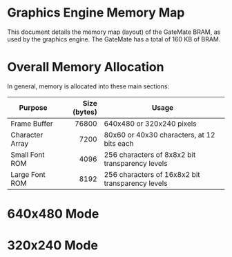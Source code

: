 # Graphics Engine Memory Map

This document details the memory map (layout) of the GateMate BRAM,
as used by the graphics engine. The GateMate has a total of 160 KB of BRAM.

# Overall Memory Allocation

In general, memory is allocated into these main sections:

|Purpose|Size (bytes)|Usage|
|-------|----:|-----|
|Frame Buffer|76800|640x480 or 320x240 pixels|
|Character Array|7200|80x60 or 40x30 characters, at 12 bits each|
|Small Font ROM|4096|256 characters of 8x8x2 bit transparency levels|
|Large Font ROM|8192|256 characters of 16x8x2 bit transparency levels|

# 640x480 Mode


# 320x240 Mode
